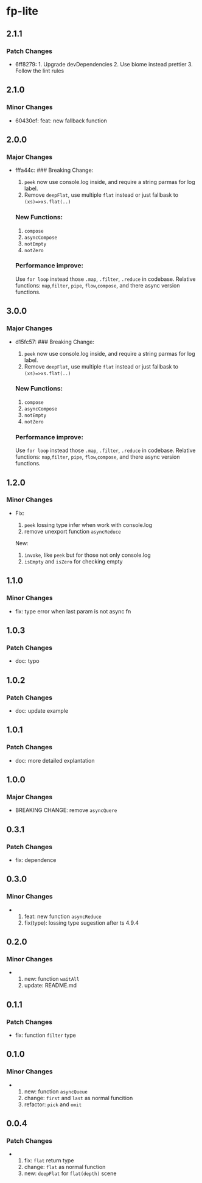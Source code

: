 # fp-lite

## 2.1.1

### Patch Changes

- 6ff8279: 1. Upgrade devDependencies 2. Use biome instead prettier 3. Follow the lint rules

## 2.1.0

### Minor Changes

- 60430ef: feat: new fallback function

## 2.0.0

### Major Changes

- fffa44c: ### Breaking Change:

  1. `peek` now use console.log inside, and require a string parmas for log label.
  2. Remove `deepFlat`, use multiple `flat` instead or just fallbask to `(xs)=>xs.flat(..)`

  ### New Functions:

  1. `compose`
  1. `asyncCompose`
  1. `notEmpty`
  1. `notZero`

  ### Performance improve:

  Use `for loop` instead those `.map`, `.filter`, `.reduce` in codebase.
  Relative functions: `map`,`filter`, `pipe`, `flow`,`compose`, and there async version functions.

## 3.0.0

### Major Changes

- d15fc57: ### Breaking Change:

  1. `peek` now use console.log inside, and require a string parmas for log label.
  2. Remove `deepFlat`, use multiple `flat` instead or just fallbask to `(xs)=>xs.flat(..)`

  ### New Functions:

  1. `compose`
  1. `asyncCompose`
  1. `notEmpty`
  1. `notZero`

  ### Performance improve:

  Use `for loop` instead those `.map`, `.filter`, `.reduce` in codebase.
  Relative functions: `map`,`filter`, `pipe`, `flow`,`compose`, and there async version functions.

## 1.2.0

### Minor Changes

- Fix:

  1. `peek` lossing type infer when work with console.log
  2. remove unexport function `asyncReduce`

  New:

  1. `invoke`, like `peek` but for those not only console.log
  2. `isEmpty` and `isZero` for checking empty

## 1.1.0

### Minor Changes

- fix: type error when last param is not async fn

## 1.0.3

### Patch Changes

- doc: typo

## 1.0.2

### Patch Changes

- doc: update example

## 1.0.1

### Patch Changes

- doc: more detailed explantation

## 1.0.0

### Major Changes

- BREAKING CHANGE: remove `asyncQuere`

## 0.3.1

### Patch Changes

- fix: dependence

## 0.3.0

### Minor Changes

- 1. feat: new function `asyncReduce`
  2. fix(type): lossing type sugestion after ts 4.9.4

## 0.2.0

### Minor Changes

- 1. new: function `waitAll`
  2. update: README.md

## 0.1.1

### Patch Changes

- fix: function `filter` type

## 0.1.0

### Minor Changes

- 1. new: function `asyncQueue`
  2. change: `first` and `last` as normal funcition
  3. refactor: `pick` and `omit`

## 0.0.4

### Patch Changes

- 1. fix: `flat` return type
  2. change: `flat` as normal function
  3. new: `deepFlat` for `flat(depth)` scene
